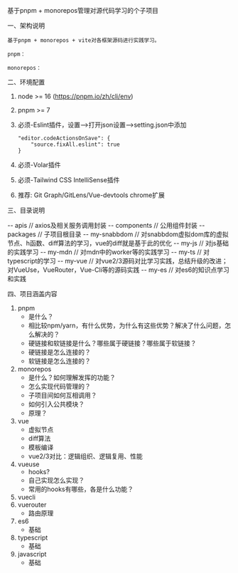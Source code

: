 基于pnpm + monorepos管理对源代码学习的个子项目

一、架构说明

    基于pnpm + monorepos + vite对各框架源码进行实践学习。

    pnpm：

    monorepos：

二、环境配置

1. node >= 16 (https://pnpm.io/zh/cli/env)
2. pnpm >= 7
3. 必须-Eslint插件，设置-->打开json设置-->setting.json中添加

   ```
   "editor.codeActionsOnSave": {
       "source.fixAll.eslint": true
   }
   ```
4. 必须-Volar插件
5. 必须-Tailwind CSS IntelliSense插件
6. 推荐: Git Graph/GitLens/Vue-devtools chrome扩展

三、目录说明

 -- apis              // axios及相关服务调用封装
 -- components        // 公用组件封装
 -- packages          // 子项目根目录
    -- my-snabbdom    // 对snabbdom虚拟dom库的虚拟节点、h函数、diff算法的学习，vue的diff就是基于此的优化
    -- my-js          // 对js基础的实践学习
    -- my-mdn         // 对mdn中的worker等的实践学习
    -- my-ts          // 对typescript的学习
    -- my-vue         // 对vue2/3源码对比学习实践，总结升级的改进；对VueUse，VueRouter，Vue-Cli等的源码实践
    -- my-es          // 对es6的知识点学习和实践

 四、项目涵盖内容

1. pnpm
   * 是什么？
   * 相比较npm/yarn，有什么优势，为什么有这些优势？解决了什么问题，怎么解决的？
   * 硬链接和软链接是什么？哪些属于硬链接？哪些属于软链接？
   * 硬链接是怎么连接的？
   * 软链接是怎么连接的？
2. monorepos
   * 是什么？如何理解发挥的功能？
   * 怎么实现代码管理的？
   * 子项目间如何互相调用？
   * 如何引入公共模块？
   * 原理？
3. vue
   * 虚拟节点
   * diff算法
   * 模板编译
   * vue2/3对比：逻辑组织、逻辑复用、性能
4. vueuse
   * hooks?
   * 自己实现怎么实现？
   * 常用的hooks有哪些，各是什么功能？
5. vuecli
6. vuerouter
   * 路由原理
7. es6
   * 基础
8. typescript
   * 基础
9. javascript
   * 基础
